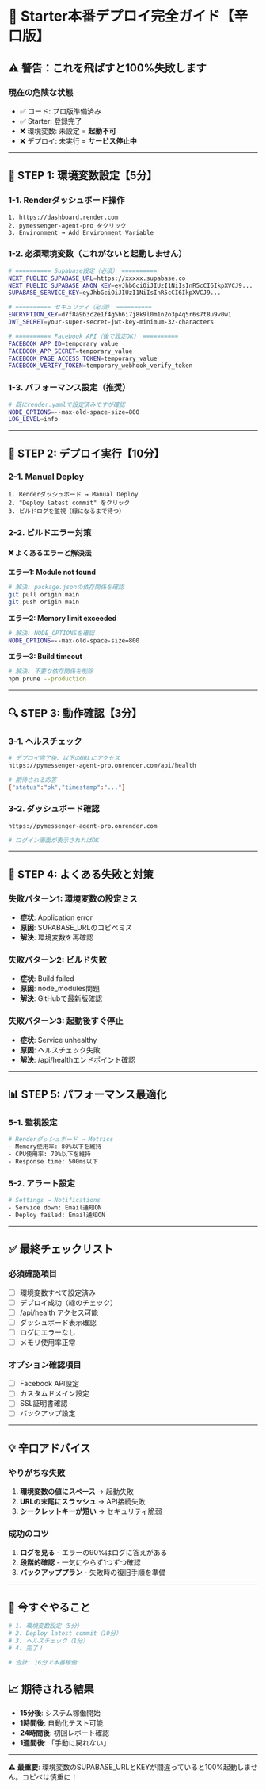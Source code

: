 # 🚀 Starter本番デプロイ完全ガイド【辛口版】

## ⚠️ 警告：これを飛ばすと100%失敗します

### 現在の危険な状態
- ✅ コード: プロ版準備済み
- ✅ Starter: 登録完了
- ❌ 環境変数: 未設定 = **起動不可**
- ❌ デプロイ: 未実行 = **サービス停止中**

---

## 📝 STEP 1: 環境変数設定【5分】

### 1-1. Renderダッシュボード操作
```
1. https://dashboard.render.com
2. pymessenger-agent-pro をクリック
3. Environment → Add Environment Variable
```

### 1-2. 必須環境変数（これがないと起動しません）

```bash
# ========== Supabase設定（必須） ==========
NEXT_PUBLIC_SUPABASE_URL=https://xxxxx.supabase.co
NEXT_PUBLIC_SUPABASE_ANON_KEY=eyJhbGciOiJIUzI1NiIsInR5cCI6IkpXVCJ9...
SUPABASE_SERVICE_KEY=eyJhbGciOiJIUzI1NiIsInR5cCI6IkpXVCJ9...

# ========== セキュリティ（必須） ==========
ENCRYPTION_KEY=d7f8a9b3c2e1f4g5h6i7j8k9l0m1n2o3p4q5r6s7t8u9v0w1
JWT_SECRET=your-super-secret-jwt-key-minimum-32-characters

# ========== Facebook API（後で設定OK） ==========
FACEBOOK_APP_ID=temporary_value
FACEBOOK_APP_SECRET=temporary_value
FACEBOOK_PAGE_ACCESS_TOKEN=temporary_value
FACEBOOK_VERIFY_TOKEN=temporary_webhook_verify_token
```

### 1-3. パフォーマンス設定（推奨）

```bash
# 既にrender.yamlで設定済みですが確認
NODE_OPTIONS=--max-old-space-size=800
LOG_LEVEL=info
```

---

## 🔨 STEP 2: デプロイ実行【10分】

### 2-1. Manual Deploy
```
1. Renderダッシュボード → Manual Deploy
2. "Deploy latest commit" をクリック
3. ビルドログを監視（緑になるまで待つ）
```

### 2-2. ビルドエラー対策

#### ❌ よくあるエラーと解決法

**エラー1: Module not found**
```bash
# 解決: package.jsonの依存関係を確認
git pull origin main
git push origin main
```

**エラー2: Memory limit exceeded**
```bash
# 解決: NODE_OPTIONSを確認
NODE_OPTIONS=--max-old-space-size=800
```

**エラー3: Build timeout**
```bash
# 解決: 不要な依存関係を削除
npm prune --production
```

---

## 🔍 STEP 3: 動作確認【3分】

### 3-1. ヘルスチェック
```bash
# デプロイ完了後、以下のURLにアクセス
https://pymessenger-agent-pro.onrender.com/api/health

# 期待される応答
{"status":"ok","timestamp":"..."}
```

### 3-2. ダッシュボード確認
```bash
https://pymessenger-agent-pro.onrender.com

# ログイン画面が表示されればOK
```

---

## 🚨 STEP 4: よくある失敗と対策

### 失敗パターン1: 環境変数の設定ミス
- **症状**: Application error
- **原因**: SUPABASE_URLのコピペミス
- **解決**: 環境変数を再確認

### 失敗パターン2: ビルド失敗
- **症状**: Build failed
- **原因**: node_modules問題
- **解決**: GitHubで最新版確認

### 失敗パターン3: 起動後すぐ停止
- **症状**: Service unhealthy
- **原因**: ヘルスチェック失敗
- **解決**: /api/healthエンドポイント確認

---

## 📊 STEP 5: パフォーマンス最適化

### 5-1. 監視設定
```bash
# Renderダッシュボード → Metrics
- Memory使用率: 80%以下を維持
- CPU使用率: 70%以下を維持
- Response time: 500ms以下
```

### 5-2. アラート設定
```bash
# Settings → Notifications
- Service down: Email通知ON
- Deploy failed: Email通知ON
```

---

## ✅ 最終チェックリスト

### 必須確認項目
- [ ] 環境変数すべて設定済み
- [ ] デプロイ成功（緑のチェック）
- [ ] /api/health アクセス可能
- [ ] ダッシュボード表示確認
- [ ] ログにエラーなし
- [ ] メモリ使用率正常

### オプション確認項目
- [ ] Facebook API設定
- [ ] カスタムドメイン設定
- [ ] SSL証明書確認
- [ ] バックアップ設定

---

## 💡 辛口アドバイス

### やりがちな失敗
1. **環境変数の値にスペース** → 起動失敗
2. **URLの末尾にスラッシュ** → API接続失敗
3. **シークレットキーが短い** → セキュリティ脆弱

### 成功のコツ
1. **ログを見る** - エラーの90%はログに答えがある
2. **段階的確認** - 一気にやらず1つずつ確認
3. **バックアッププラン** - 失敗時の復旧手順を準備

---

## 🎯 今すぐやること

```bash
# 1. 環境変数設定（5分）
# 2. Deploy latest commit（10分）
# 3. ヘルスチェック（1分）
# 4. 完了！

# 合計: 16分で本番稼働
```

## 📈 期待される結果

- **15分後**: システム稼働開始
- **1時間後**: 自動化テスト可能
- **24時間後**: 初回レポート確認
- **1週間後**: 「手動に戻れない」

---

⚠️ **最重要**: 環境変数のSUPABASE_URLとKEYが間違っていると100%起動しません。コピペは慎重に！